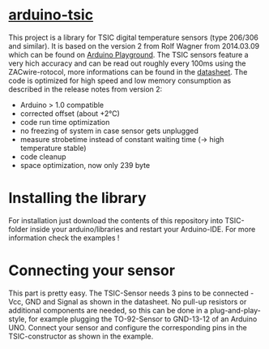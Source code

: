 [arduino-tsic][1]
============
This project is a library for TSIC digital temperature sensors (type 206/306 and similar). It is based on the version 2 from Rolf Wagner from 2014.03.09 which can be found on [Arduino Playground][2]. The TSIC sensors feature a very hich accuracy and can be read out roughly every 100ms using the ZACwire-rotocol, more informations can be found in the [datasheet][3]. The code is optimized for high speed and low memory consumption as described in the release notes from version 2:

- Arduino > 1.0 compatible
- corrected offset (about +2°C)
- code run time optimization
- no freezing of system in case sensor gets unplugged
- measure strobetime instead of constant waiting time (-> high temperature stable)
- code cleanup
- space optimization, now only 239 byte

Installing the library
======================
For installation just download the contents of this repository into TSIC-folder inside your arduino/libraries and restart your Arduino-IDE. For more information check the examples !

Connecting your sensor
=====================
This part is pretty easy. The TSIC-Sensor needs 3 pins to be connected - Vcc, GND and Signal as shown in the datasheet. No pull-up resistors or additional components are needed, so this can be done in a plug-and-play-style, for example plugging the TO-92-Sensor to GND-13-12 of an Arduino UNO. Connect your sensor and configure the corresponding pins in the TSIC-constructor as shown in the example.

[1]: https://github.com/Schm1tz1/arduino-tsic
[2]: http://playground.arduino.cc/Code/Tsic
[3]: http://playground.arduino.cc/uploads/Code/TSIC_Datasheet.zip
